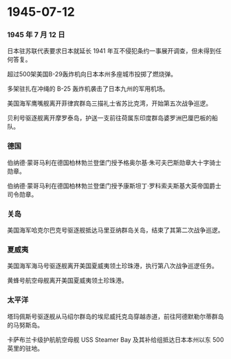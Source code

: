 # 1945-07-12

### 1945 年 7 月 12 日

日本驻苏联代表要求日本就延长 1941
年互不侵犯条约一事展开调查，但未得到任何答复。

超过500架美国B-29轰炸机向日本本州多座城市投掷了燃烧弹。

多架驻扎在冲绳的 B-25 轰炸机袭击了日本九州的军用机场。

美国海军鹰嘴舰离开菲律宾群岛三描礼士省苏比克湾，开始第五次战争巡逻。

贝利号驱逐舰离开摩罗泰岛，护送一支前往荷属东印度群岛婆罗洲巴厘巴板的船队。

### 德国

伯纳德·蒙哥马利在德国柏林勃兰登堡门授予格奥尔基·朱可夫巴斯勋章大十字骑士勋章。

伯纳德·蒙哥马利在德国柏林勃兰登堡门授予康斯坦丁·罗科索夫斯基大英帝国爵士司令勋章。

### 关岛

美国海军哈克尔巴克号驱逐舰抵达马里亚纳群岛关岛，结束了其第二次战争巡逻。

### 夏威夷

美国海军海马号驱逐舰离开美国夏威夷领土珍珠港，执行第八次战争巡逻任务。

黄蜂号航空母舰离开美国夏威夷领土珍珠港。

### 太平洋

塔玛佩斯号驱逐舰从马绍尔群岛的埃尼威托克岛穿越赤道，前往阿德默勒尔蒂群岛的马努斯岛。

卡萨布兰卡级护航航空母舰 USS Steamer Bay 及其补给组抵达日本本州以东 500
英里的驻地。